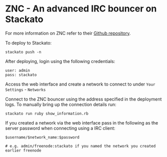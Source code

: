 ZNC - An advanced IRC bouncer on Stackato
=========================================
For more information on ZNC refer to their [Github repository](https://github.com/znc/znc).

To deploy to Stackato:

    stackato push -n

After deploying, login using the following credentials:

    user: admin
    pass: stackato

Access the web interface and create a network to connect to under `Your Settings` - `Networks`

Connect to the ZNC bouncer using the address specified in the deployment logs. To manually bring up the connection details run:

    stackato run ruby show_information.rb

If you created a network via the web interface pass in the following as the server password when connecting using a IRC client:

    $username/$network_name:$password
    
    # e.g. admin/freenode:stackato if you named the network you created earlier freenode 
